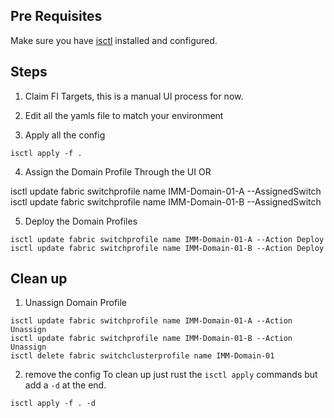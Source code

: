## Pre Requisites
Make sure you have [isctl](https://github.com/cgascoig/isctl) installed and configured.

## Steps
1. Claim FI Targets, this is a manual UI process for now.

2. Edit all the yamls file to match your environment

3. Apply all the config
```
isctl apply -f .
```

4. Assign the Domain Profile
Through the UI OR 

isctl update fabric switchprofile name IMM-Domain-01-A --AssignedSwitch <switch-moid>
isctl update fabric switchprofile name IMM-Domain-01-B --AssignedSwitch <switch-moid>


5. Deploy the Domain Profiles
```
isctl update fabric switchprofile name IMM-Domain-01-A --Action Deploy
isctl update fabric switchprofile name IMM-Domain-01-B --Action Deploy
```

## Clean up
1. Unassign Domain Profile
```
isctl update fabric switchprofile name IMM-Domain-01-A --Action Unassign
isctl update fabric switchprofile name IMM-Domain-01-B --Action Unassign
isctl delete fabric switchclusterprofile name IMM-Domain-01
```

2. remove the config
To clean up just rust the `isctl apply` commands but add a `-d` at the end.
```
isctl apply -f . -d
```